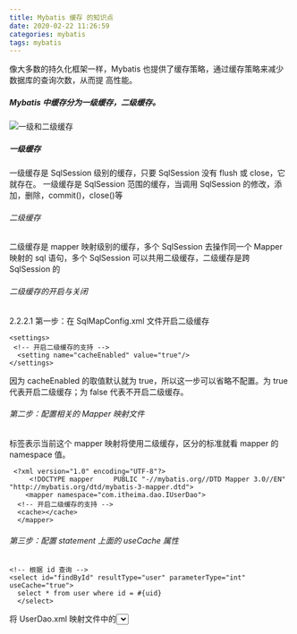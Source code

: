 ```yaml
---
title: Mybatis 缓存 的知识点
date: 2020-02-22 11:26:59 
categories: mybatis
tags: mybatis
---
```


像大多数的持久化框架一样，Mybatis 也提供了缓存策略，通过缓存策略来减少数据库的查询次数，从而提 高性能。 

<!--more-->

##### Mybatis 中缓存分为一级缓存，二级缓存。
![一级和二级缓存](https://img-blog.csdnimg.cn/20200222111725745.png?x-oss-process=image/watermark,type_ZmFuZ3poZW5naGVpdGk,shadow_10,text_aHR0cHM6Ly9ibG9nLmNzZG4ubmV0L3FxXzQxODg0OTcy,size_16,color_FFFFFF,t_70)
##### 一级缓存
一级缓存是 SqlSession 级别的缓存，只要 SqlSession 没有 flush 或 close，它就存在。 
一级缓存是 SqlSession 范围的缓存，当调用 SqlSession 的修改，添加，删除，commit()，close()等
###### 二级缓存
二级缓存是 mapper 映射级别的缓存，多个 SqlSession 去操作同一个 Mapper 映射的 sql 语句，多个 SqlSession 可以共用二级缓存，二级缓存是跨 SqlSession 的
######  二级缓存的开启与关闭 
2.2.2.1 第一步：在 SqlMapConfig.xml 文件开启二级缓存 

```
<settings> 
 <!-- 开启二级缓存的支持 --> 
  <setting name="cacheEnabled" value="true"/>
</settings> 
```

因为 cacheEnabled 的取值默认就为 true，所以这一步可以省略不配置。为 true 代表开启二级缓存；为 false 代表不开启二级缓存。 
######  第二步：配置相关的 Mapper 映射文件 
<cache>标签表示当前这个 mapper 映射将使用二级缓存，区分的标准就看 mapper 的 namespace 值。

```
 <?xml version="1.0" encoding="UTF-8"?>
	 <!DOCTYPE mapper     PUBLIC "-//mybatis.org//DTD Mapper 3.0//EN"     "http://mybatis.org/dtd/mybatis-3-mapper.dtd"> 
	<mapper namespace="com.itheima.dao.IUserDao">
  <!-- 开启二级缓存的支持 -->  
  <cache></cache> 
  </mapper> 
```

###### 第三步：配置 statement 上面的 useCache 属性 

```
<!-- 根据 id 查询 --> 
<select id="findById" resultType="user" parameterType="int" useCache="true">
  select * from user where id = #{uid} 
  </select> 
```

将 UserDao.xml 映射文件中的<select>标签中设置 useCache=”true”代表当前这个 statement 要使用 二级缓存，如果不使用二级缓存可以设置为 false。 注意：针对每次查询都需要最新的数据 sql，要设置成 useCache=false，禁用二级缓存